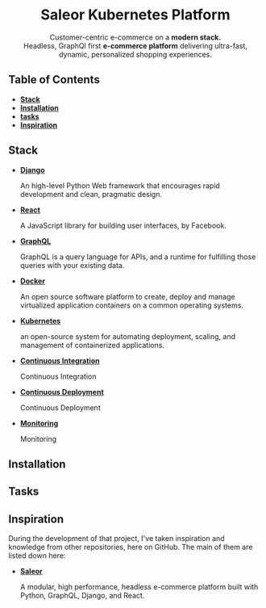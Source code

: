 <div id="title">
    <h1 align="center">
        Saleor Kubernetes Platform
    </h1>
</div>

<div id="description">
    <p align="center">
        Customer-centric e-commerce on a 
        <b>modern stack.</b>
        <br>
        Headless, GraphQl first <b>e-commerce platform</b> delivering ultra-fast, dynamic, personalized shopping experiences.
    </p>
</div>

<div id="table-of-contents">
    <h2>
        Table of Contents
    </h2>
    <ul>
        <li id="stack">
            <b>
                <a href="#stack">Stack</a>
            </b>
        </li>
        <li id="installation">
            <b>
                <a href="#installation">Installation</a>
            </b>
        </li>
        <li id="tasks">
            <b>
                <a href="#tasks">tasks</a>
            </b>
        </li>
        <li id="inspiration">
            <b>
                <a href="#inspiration">Inspiration</a>
            </b>
        </li>
    </ul>
</div>

<div id="stack">
    <h2>
        Stack
    </h2>
        <ul>
        <li id="django">
            <b>
                <a href="https://www.djangoproject.com/">Django</a>
            </b>
            <p>
                An high-level Python Web framework that encourages rapid development and clean,
                pragmatic design.
            </p>
        </li>
        <li id="react">
            <b>
                <a href="https://reactjs.org/">React</a>
            </b>
            <p>
                A JavaScript library for building user interfaces, by Facebook.
            </p>
        </li>
        <li id="graphql">
            <b>
                <a href="https://graphql.org/">GraphQL</a>
            </b>
            <p>
                GraphQL is a query language for APIs,
                and a runtime for fulfilling those queries with your existing data.
            </p>
        </li>
        <li id="docker">
            <b>
                <a href="https://www.docker.com/">Docker</a>
            </b>
            <p>
                An open source software platform to create,
                deploy and manage virtualized application containers on a common operating systems. 
            </p>
        </li>
        <li id="kubernetes">
            <b>
                <a href="https://kubernetes.io/">Kubernetes</a>
            </b>
            <p>
                an open-source system for automating deployment,
                scaling, and management of containerized applications.
            </p>
        </li>
        <li id="integration">
            <b>
                <a href="https://github.com/celery/django-celery-beat">Continuous Integration</a>
            </b>
            <p>
                Continuous Integration
            </p>
        </li>
        <li id="deployment">
            <b>
                <a href="https://github.com/celery/django-celery-beat">Continuous Deployment</a>
            </b>
            <p>
                Continuous Deployment
            </p>
        </li>
        <li id="monitoring">
            <b>
                <a href="https://github.com/celery/django-celery-beat">Monitoring</a>
            </b>
            <p>
                Monitoring
            </p>
        </li>
    </ul>
</div>

<div id="installation">
    <h2>
        Installation
    </h2>
</div>

<div id="tasks">
    <h2>
        Tasks
    </h2>
</div>

<div id="inspiration">
    <h2>
        Inspiration
    </h2>
    <p>
         During the development of that project, I've taken inspiration and knowledge from other repositories, here on GitHub.
         The main of them are listed down here: 
    </p>
    <ul>
        <li id="saleor">
            <b>
                <a href="https://github.com/mirumee/saleor">Saleor</a>
            </b>
            <p>
                A modular, high performance, headless e-commerce platform built with Python, GraphQL, Django, and React. 
            </p>
        </li>
    </ul>
</div>
